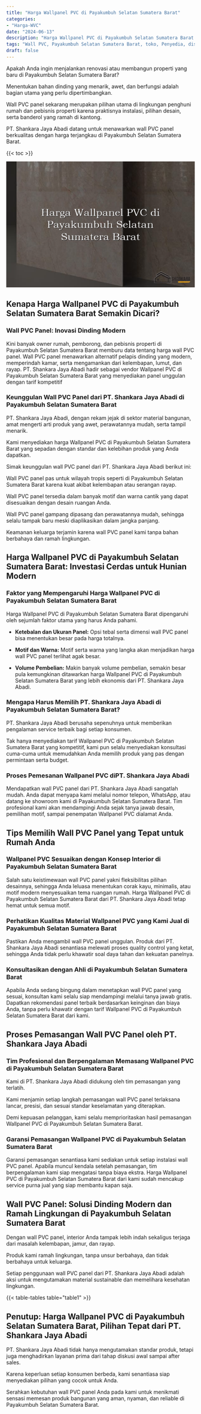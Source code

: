 ```yaml
---
title: "Harga Wallpanel PVC di Payakumbuh Selatan Sumatera Barat"
categories: 
- "Harga-WVC"
date: "2024-06-13"
description: "Harga Wallpanel PVC di Payakumbuh Selatan Sumatera Barat untuk hunian, perkantoran, serta toko. Material terbaik, variasi motif, pilihan warna modern, beserta jasa pemasangan ditangani oleh teknisi berpengalaman dan kepastian resmi!|Layanan penjualan Wallpanel PVC di Payakumbuh Selatan Sumatera Barat bagi keperluan rumah, perkantoran, atau toko, dengan panel terbaik dan penempatan oleh teknisi ahli serta jaminan resmi.|Alternatif Wallpanel PVC di Payakumbuh Selatan Sumatera Barat yang andal untuk rumah, kantor, dan gerai, dengan produk berkualitas dan penempatan ditangani oleh tim profesional serta jaminan resmi.|Distribusi Wallpanel PVC di Payakumbuh Selatan Sumatera Barat untuk hunian, office, serta gerai, beserta produk berkualitas dan pemasangan dikerjakan oleh tim berpengalaman, disertai dengan kepastian resmi.}"
tags: "Wall PVC, Payakumbuh Selatan Sumatera Barat, toko, Penyedia, distributor"
draft: false
---
```


Apakah Anda ingin menjalankan renovasi atau membangun properti yang baru di Payakumbuh Selatan Sumatera Barat?

Menentukan bahan dinding yang menarik, awet, dan berfungsi adalah bagian utama yang perlu dipertimbangkan.

Wall PVC panel sekarang merupakan pilihan utama di lingkungan penghuni rumah dan pebisnis properti karena praktisnya instalasi, pilihan desain, serta banderol yang ramah di kantong.

PT. Shankara Jaya Abadi datang untuk menawarkan wall PVC panel berkualitas dengan harga terjangkau di Payakumbuh Selatan Sumatera Barat.

{{< toc >}}

![Harga Wallpanel PVC di Payakumbuh Selatan Sumatera Barat](/images/Harga-WVC/Harga-Wallpanel-PVC-di-Payakumbuh-Selatan-Sumatera-Barat.png)


## Kenapa Harga Wallpanel PVC di Payakumbuh Selatan Sumatera Barat Semakin Dicari?

### Wall PVC Panel: Inovasi Dinding Modern

Kini banyak owner rumah, pemborong, dan pebisnis properti di Payakumbuh Selatan Sumatera Barat memburu data tentang harga wall PVC panel. Wall PVC panel menawarkan alternatif pelapis dinding yang modern, memperindah kamar, serta mengamankan dari kelembapan, lumut, dan rayap. PT. Shankara Jaya Abadi hadir sebagai vendor Wallpanel PVC di Payakumbuh Selatan Sumatera Barat yang menyediakan panel unggulan dengan tarif kompetitif

### Keunggulan Wall PVC Panel dari PT. Shankara Jaya Abadi di Payakumbuh Selatan Sumatera Barat

PT. Shankara Jaya Abadi, dengan rekam jejak di sektor material bangunan, amat mengerti arti produk yang awet, perawatannya mudah, serta tampil menarik.

Kami menyediakan harga Wallpanel PVC di Payakumbuh Selatan Sumatera Barat yang sepadan dengan standar dan kelebihan produk yang Anda dapatkan.

Simak keunggulan wall PVC panel dari PT. Shankara Jaya Abadi berikut ini:

Wall PVC panel pas untuk wilayah tropis seperti di Payakumbuh Selatan Sumatera Barat karena kuat akibat kelembapan atau serangan rayap.

Wall PVC panel tersedia dalam banyak motif dan warna cantik yang dapat disesuaikan dengan desain ruangan Anda.

Wall PVC panel gampang dipasang dan perawatannya mudah, sehingga selalu tampak baru meski diaplikasikan dalam jangka panjang.

Keamanan keluarga terjamin karena wall PVC panel kami tanpa bahan berbahaya dan ramah lingkungan.

## Harga Wallpanel PVC di Payakumbuh Selatan Sumatera Barat: Investasi Cerdas untuk Hunian Modern

### Faktor yang Mempengaruhi Harga Wallpanel PVC di Payakumbuh Selatan Sumatera Barat

Harga Wallpanel PVC di Payakumbuh Selatan Sumatera Barat dipengaruhi oleh sejumlah faktor utama yang harus Anda pahami.

- **Ketebalan dan Ukuran Panel:** Opsi tebal serta dimensi wall PVC panel bisa menentukan besar pada harga totalnya.

- **Motif dan Warna:** Motif serta warna yang langka akan menjadikan harga wall PVC panel terlihat agak besar.

- **Volume Pembelian:** Makin banyak volume pembelian, semakin besar pula kemungkinan ditawarkan harga Wallpanel PVC di Payakumbuh Selatan Sumatera Barat yang lebih ekonomis dari PT. Shankara Jaya Abadi.

### Mengapa Harus Memilih PT. Shankara Jaya Abadi di Payakumbuh Selatan Sumatera Barat?

PT. Shankara Jaya Abadi berusaha sepenuhnya untuk memberikan pengalaman service terbaik bagi setiap konsumen.

Tak hanya menyediakan tarif Wallpanel PVC di Payakumbuh Selatan Sumatera Barat yang kompetitif, kami pun selalu menyediakan konsultasi cuma-cuma untuk memudahkan Anda memilih produk yang pas dengan permintaan serta budget.

### Proses Pemesanan Wallpanel PVC diPT. Shankara Jaya Abadi

Mendapatkan wall PVC panel dari PT. Shankara Jaya Abadi sangatlah mudah. Anda dapat menyapa kami melalui nomor telepon, WhatsApp, atau datang ke showroom kami di Payakumbuh Selatan Sumatera Barat. Tim profesional kami akan mendampingi Anda sejak tanya jawab desain, pemilihan motif, sampai penempatan Wallpanel PVC dialamat Anda.

## Tips Memilih Wall PVC Panel yang Tepat untuk Rumah Anda

### Wallpanel PVC Sesuaikan dengan Konsep Interior di Payakumbuh Selatan Sumatera Barat

Salah satu keistimewaan wall PVC panel yakni fleksibilitas pilihan desainnya, sehingga Anda leluasa menentukan corak kayu, minimalis, atau motif modern menyesuaikan tema ruangan rumah. Harga Wallpanel PVC di Payakumbuh Selatan Sumatera Barat dari PT. Shankara Jaya Abadi tetap hemat untuk semua motif.

### Perhatikan Kualitas Material Wallpanel PVC yang Kami Jual di Payakumbuh Selatan Sumatera Barat

Pastikan Anda mengambil wall PVC panel unggulan. Produk dari PT. Shankara Jaya Abadi senantiasa melewati proses quality control yang ketat, sehingga Anda tidak perlu khawatir soal daya tahan dan kekuatan panelnya.

### Konsultasikan dengan Ahli di Payakumbuh Selatan Sumatera Barat

Apabila Anda sedang bingung dalam menetapkan wall PVC panel yang sesuai, konsultan kami selalu siap mendampingi melalui tanya jawab gratis. Dapatkan rekomendasi panel terbaik berdasarkan keinginan dan biaya Anda, tanpa perlu khawatir dengan tarif Wallpanel PVC di Payakumbuh Selatan Sumatera Barat dari kami.

## Proses Pemasangan Wall PVC Panel oleh PT. Shankara Jaya Abadi

### Tim Profesional dan Berpengalaman Memasang Wallpanel PVC di Payakumbuh Selatan Sumatera Barat

Kami di PT. Shankara Jaya Abadi didukung oleh tim pemasangan yang terlatih.

Kami menjamin setiap langkah pemasangan wall PVC panel terlaksana lancar, presisi, dan sesuai standar keselamatan yang diterapkan.

Demi kepuasan pelanggan, kami selalu memprioritaskan hasil pemasangan Wallpanel PVC di Payakumbuh Selatan Sumatera Barat.

### Garansi Pemasangan Wallpanel PVC di Payakumbuh Selatan Sumatera Barat

Garansi pemasangan senantiasa kami sediakan untuk setiap instalasi wall PVC panel. Apabila muncul kendala setelah pemasangan, tim berpengalaman kami siap mengatasi tanpa biaya ekstra. Harga Wallpanel PVC di Payakumbuh Selatan Sumatera Barat dari kami sudah mencakup service purna jual yang siap membantu kapan saja.

## Wall PVC Panel: Solusi Dinding Modern dan Ramah Lingkungan di Payakumbuh Selatan Sumatera Barat

Dengan wall PVC panel, interior Anda tampak lebih indah sekaligus terjaga dari masalah kelembapan, jamur, dan rayap.

Produk kami ramah lingkungan, tanpa unsur berbahaya, dan tidak berbahaya untuk keluarga.

Setiap penggunaan wall PVC panel dari PT. Shankara Jaya Abadi adalah aksi untuk mengutamakan material sustainable dan memelihara kesehatan lingkungan.

{{< table-tables table="table1" >}}

## Penutup: Harga Wallpanel PVC di Payakumbuh Selatan Sumatera Barat, Pilihan Tepat dari PT. Shankara Jaya Abadi

PT. Shankara Jaya Abadi tidak hanya mengutamakan standar produk, tetapi juga menghadirkan layanan prima dari tahap diskusi awal sampai after sales.

Karena keperluan setiap konsumen berbeda, kami senantiasa siap menyediakan pilihan yang cocok untuk Anda.

Serahkan kebutuhan wall PVC panel Anda pada kami untuk menikmati sensasi memesan produk bangunan yang aman, nyaman, dan reliable di Payakumbuh Selatan Sumatera Barat.